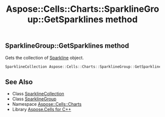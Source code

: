 ﻿---
title: Aspose::Cells::Charts::SparklineGroup::GetSparklines method
linktitle: GetSparklines
second_title: Aspose.Cells for C++ API Reference
description: 'Aspose::Cells::Charts::SparklineGroup::GetSparklines method. Gets the collection of Sparkline object in C++.'
type: docs
weight: 900
url: /cpp/aspose.cells.charts/sparklinegroup/getsparklines/
---
## SparklineGroup::GetSparklines method


Gets the collection of [Sparkline](../../sparkline/) object.

```cpp
SparklineCollection Aspose::Cells::Charts::SparklineGroup::GetSparklines()
```

## See Also

* Class [SparklineCollection](../../sparklinecollection/)
* Class [SparklineGroup](../)
* Namespace [Aspose::Cells::Charts](../../)
* Library [Aspose.Cells for C++](../../../)
